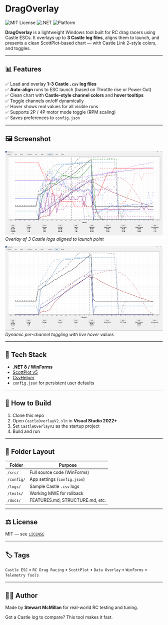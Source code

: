 # DragOverlay

![MIT License](https://img.shields.io/badge/license-MIT-green)
![.NET](https://img.shields.io/badge/.NET-8.0-blue)
![Platform](https://img.shields.io/badge/platform-Windows-lightgrey)

**DragOverlay** is a lightweight Windows tool built for RC drag racers using Castle ESCs. It overlays up to **3 Castle log files**, aligns them to launch, and presents a clean ScottPlot-based chart — with Castle Link 2–style colors, and toggles.

---

## 📊 Features

✅ Load and overlay **1–3 Castle `.csv` log files**  
✅ **Auto-align** runs to ESC launch (based on Throttle rise or Power Out)  
✅ Clean chart with **Castle-style channel colors** and **hover tooltips**  
✅ Toggle channels on/off dynamically  
✅ Hover shows real values for all visible runs  
✅ Supports 2P / 4P motor mode toggle (RPM scaling)  
✅ Saves preferences to `config.json`  

---

## 🖼 Screenshot


![Main Overlay View](src/CastleOverlayV2/Resources/DragOverlay_All_Data.png)
*Overlay of 3 Castle logs aligned to launch point*

![Channel Toggle Example](src/CastleOverlayV2/Resources/DragOverlay_Select_Channels.png)
*Dynamic per-channel toggling with live hover values*

---

## 🔧 Tech Stack

- **.NET 8 / WinForms**
- [ScottPlot v5](https://scottplot.net/)
- [CsvHelper](https://joshclose.github.io/CsvHelper/)
- `config.json` for persistent user defaults

---

## 🏁 How to Build

1. Clone this repo
2. Open `CastleOverlayV2.sln` in **Visual Studio 2022+**
3. Set `CastleOverlayV2` as the startup project
4. Build and run

---

## 📁 Folder Layout

| Folder     | Purpose                        |
|------------|--------------------------------|
| `/src/`    | Full source code (WinForms)    |
| `/config/` | App settings (`config.json`)   |
| `/logs/`   | Sample Castle `.csv` logs      |
| `/tests/`  | Working MWE for rollback       |
| `/docs/`   | FEATURES.md, STRUCTURE.md, etc.|

---

## ⚖ License

MIT — see [`LICENSE`](./LICENSE)

---

## 🏷 Tags

`Castle ESC` • `RC Drag Racing` • `ScottPlot` • `Data Overlay` • `WinForms` • `Telemetry Tools`

---

## 🙋‍♂️ Author

Made by **Stewart McMillan** for real-world RC testing and tuning.

Got a Castle log to compare? This tool makes it fast.
